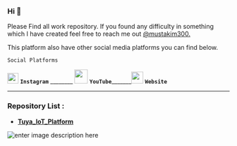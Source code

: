 ### Hi 👋

Please Find all work repository. If you found any difficulty in something which I have created feel free to reach me out [@mustakim300.](https://github.com/mustakim300/)

This platform also have other social media platforms you can find below.

    Social Platforms
    
[<img  src="https://user-images.githubusercontent.com/68029648/184535879-0c17d90b-c138-4e1f-a84a-209537742a0c.png"  width="25"  height="24">](https://instagram.com/electrocircuit_) **`Instagram`**  ________  [<img  src="https://user-images.githubusercontent.com/68029648/185141493-5b881e5a-8195-41c7-92f6-64d399ae1298.png"  width="30"  height="32">](https://m.youtube.com/c/ElectroCircuit) **`YouTube`**_______[<img  src="https://user-images.githubusercontent.com/68029648/185141443-203d7bee-d1a2-4ca5-b8a4-e90a57a48e8e.png"  width="27"  height="27">](https://electrocircuit.net/)  **`Website`**

---
### Repository List :
- [**Tuya_IoT_Platform**](https://github.com/Electro-Circuit/Tuya_IoT_Platform)


![enter image description here](https://github-readme-stats.vercel.app/api/top-langs/?username=mustakim300&layout=compact)
